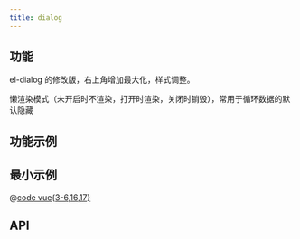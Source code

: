 ```yaml
---
title: dialog
---
```


## 功能

el-dialog 的修改版，右上角增加最大化，样式调整。

懒渲染模式（未开启时不渲染，打开时渲染，关闭时销毁），常用于循环数据的默认隐藏

## 功能示例

<Example />

## 最小示例

@[code vue{3-6,16,17}](@/components/dialog/docs/simple.vue)

## API

<Usage />

<script setup>
import Example from "@/components/dialog/docs/example.vue";
import Usage from "@/components/dialog/docs/usage.vue";
</script>